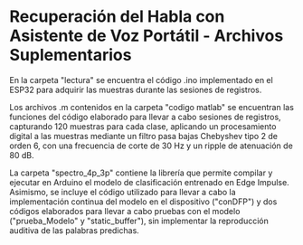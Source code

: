 # Recuperación del Habla con Asistente de Voz Portátil - Archivos Suplementarios

En la carpeta "lectura" se encuentra el código .ino implementado en el ESP32 para adquirir las muestras durante las sesiones de registros.

Los archivos .m contenidos en la carpeta "codigo matlab" se encuentran las funciones del código elaborado para llevar a cabo sesiones de registros, capturando 120 muestras para cada clase, aplicando un procesamiento digital a las muestras mediante un filtro pasa bajas Chebyshev tipo 2 de orden 6, con una frecuencia de corte de 30 Hz y un ripple de atenuación de 80 dB.

La carpeta "spectro_4p_3p" contiene la librería que permite compilar y ejecutar en Arduino el modelo de clasificación entrenado en Edge Impulse. Asimismo, se incluye el código utilizado para llevar a cabo la implementación continua del modelo en el dispositivo ("conDFP") y dos códigos elaborados para llevar a cabo pruebas con el modelo ("prueba_Modelo" y "static_buffer"), sin implementar la reproducción auditiva de las palabras predichas.
